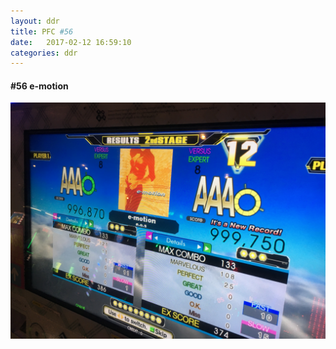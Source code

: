 ```yaml
---
layout: ddr
title: PFC #56
date:   2017-02-12 16:59:10
categories: ddr
---
```

#### **#56** e-motion
![](/images/pfc/56_e-motion.jpg)
